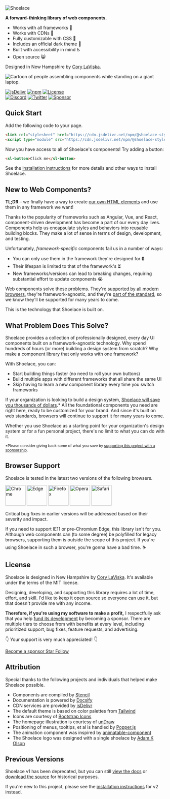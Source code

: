 <div class="splash">
  <div class="splash-start">
    <img class="splash-logo" src="/assets/images/wordmark.svg" alt="Shoelace">
    <p><strong>A forward-thinking library of web components.</strong></p>
    <ul>
      <li>Works with all frameworks 🧩</li>
      <li>Works with CDNs 🚛</li>
      <li>Fully customizable with CSS 🎨</li>
      <li>Includes an official dark theme 🌛</li>
      <li>Built with accessibility in mind ♿️</li>
      <li>Open source 😸</li>
    </ul>
    <p>Designed in New Hampshire by <a href="https://twitter.com/claviska" rel="noopener" target="_blank">Cory LaViska</a>.</p>
  </div>
  <div class="splash-end">
    <img class="splash-image" src="/assets/images/undraw-content-team.svg" alt="Cartoon of people assembling components while standing on a giant laptop.">
  </div>
</div>

[![jsDelivr](https://data.jsdelivr.com/v1/package/npm/@shoelace-style/shoelace/badge?style=rounded)](https://www.jsdelivr.com/package/npm/@shoelace-style/shoelace)
[![npm](https://img.shields.io/npm/dw/@shoelace-style/shoelace?label=npm)](https://www.npmjs.com/package/@shoelace-style/shoelace)
[![License](https://img.shields.io/badge/license-MIT-232323.svg?style=flat)](https://github.com/shoelace-style/shoelace/blob/next/LICENSE.md)<br>
[![Discord](https://img.shields.io/badge/Discord-Join%20the%20chat-7289da.svg?style=flat&logo=discord)](https://discord.gg/mg8f26C)
[![Twitter](https://img.shields.io/badge/Twitter-Follow-00acee.svg?style=flat&logo=twitter)](https://twitter.com/shoelace_style)
[![Sponsor](https://img.shields.io/badge/Sponsor-%E2%9D%A4-232323.svg?style=flat&logo=github)](https://github.com/sponsors/claviska)

## Quick Start

Add the following code to your page.

```html
<link rel="stylesheet" href="https://cdn.jsdelivr.net/npm/@shoelace-style/shoelace@%VERSION%/dist/shoelace/shoelace.css">
<script type="module" src="https://cdn.jsdelivr.net/npm/@shoelace-style/shoelace@%VERSION%/dist/shoelace/shoelace.esm.js"></script>
```

Now you have access to all of Shoelace's components! Try adding a button:

```html
<sl-button>Click me</sl-button>
```

See the [installation instructions](getting-started/installation.md) for more details and other ways to install Shoelace.

## New to Web Components?

**TL;DR** – we finally have a way to create [our own HTML elements](https://html.spec.whatwg.org/multipage/custom-elements.html) and use them in any framework we want!

Thanks to the popularity of frameworks such as Angular, Vue, and React, component-driven development has become a part of our every day lives. Components help us encapsulate styles and behaviors into reusable building blocks. They make a lot of sense in terms of design, development, and testing.

Unfortunately, _framework-specific_ components fail us in a number of ways:

- You can only use them in the framework they're designed for 🔒
- Their lifespan is limited to that of the framework's ⏳
- New frameworks/versions can lead to breaking changes, requiring substantial effort to update components 😭

Web components solve these problems. They're [supported by all modern browsers](https://caniuse.com/#feat=custom-elementsv1), they're framework-agnostic, and they're [part of the standard](https://developer.mozilla.org/en-US/docs/Web/Web_Components), so we know they'll be supported for many years to come.

This is the technology that Shoelace is built on.

## What Problem Does This Solve?

Shoelace provides a collection of professionally designed, every day UI components built on a framework-agnostic technology. Why spend hundreds of hours (or more) building a design system from scratch? Why make a component library that only works with one framework?

With Shoelace, you can:

- Start building things faster (no need to roll your own buttons)
- Build multiple apps with different frameworks that all share the same UI
- Skip having to learn a new component library every time you switch frameworks

If your organization is looking to build a design system, [Shoelace will save you thousands of dollars](https://medium.com/eightshapes-llc/and-you-thought-buttons-were-easy-26eb5b5c1871).* All the foundational components you need are right here, ready to be customized for your brand. And since it's built on web standards, browsers will continue to support it for many years to come.

Whether you use Shoelace as a starting point for your organization's design system or for a fun personal project, there's no limit to what you can do with it.

<small>*Please consider giving back some of what you save by [supporting this project with a sponsorship](https://github.com/sponsors/claviska).</small>

## Browser Support

Shoelace is tested in the latest two versions of the following browsers.

<img src="/assets/images/chrome.png" alt="Chrome" width="64" height="64">
<img src="/assets/images/edge.png" alt="Edge" width="64" height="64">
<img src="/assets/images/firefox.png" alt="Firefox" width="64" height="64">
<img src="/assets/images/opera.png" alt="Opera" width="64" height="64">
<img src="/assets/images/safari.png" alt="Safari" width="64" height="64">

Critical bug fixes in earlier versions will be addressed based on their severity and impact.

If you need to support IE11 or pre-Chromium Edge, this library isn't for you. Although web components can (to some degree) be polyfilled for legacy browsers, supporting them is outside the scope of this project. If you're using Shoelace in such a browser, you're gonna have a bad time. ⛷

## License

Shoelace is designed in New Hampshire by [Cory LaViska](https://twitter.com/claviska). It's available under the terms of the MIT license.

Designing, developing, and supporting this library requires a lot of time, effort, and skill. I'd like to keep it open source so everyone can use it, but that doesn't provide me with any income. 

**Therefore, if you're using my software to make a profit,** I respectfully ask that you help [fund its development](https://github.com/sponsors/claviska) by becoming a sponsor. There are multiple tiers to choose from with benefits at every level, including prioritized support, bug fixes, feature requests, and advertising.

👇 Your support is very much appreciated! 👇

<a class="repo-button repo-button--sponsor" href="https://github.com/sponsors/claviska" rel="noopener" target="_blank">
  <sl-icon name="heart"></sl-icon> Become a sponsor
</a>

<a class="repo-button repo-button--github" href="https://github.com/shoelace-style/shoelace/stargazers" rel="noopener" target="_blank">
  <sl-icon src="/assets/images/github.svg"></sl-icon> <span class="github-star-count">Star</span>
</a>

<a class="repo-button repo-button--twitter" href="https://twitter.com/shoelace_style" rel="noopener" target="_blank">
  <sl-icon src="/assets/images/twitter.svg"></sl-icon> Follow
</a>

## Attribution

Special thanks to the following projects and individuals that helped make Shoelace possible.

- Components are compiled by [Stencil](https://stenciljs.com/)
- Documentation is powered by [Docsify](https://docsify.js.org/)
- CDN services are provided by [jsDelivr](https://www.jsdelivr.com/)
- The default theme is based on color palettes from [Tailwind](https://tailwindcss.com/)
- Icons are courtesy of [Bootstrap Icons](https://icons.getbootstrap.com/)
- The homepage illustration is courtesy of [unDraw](https://undraw.co/)
- Positioning of menus, tooltips, et al is handled by [Popper.js](https://popper.js.org/)
- The animation component was inspired by [animatable-component](https://github.com/proyecto26/animatable-component)
- The Shoelace logo was designed with a single shoelace by [Adam K Olson](https://twitter.com/adamkolson)

## Previous Versions

Shoelace v1 has been deprecated, but you can still [view the docs](https://v1.shoelace.style) or [download the source](https://github.com/shoelace-style/shoelace/releases/tag/1.0.0-beta.25) for historical purposes.

If you're new to this project, please see the [installation instructions](/getting-started/installation.md) for v2 instead.